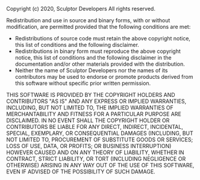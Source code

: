 

Copyright (c) 2020, Sculptor Developers All rights reserved.

Redistribution and use in source and binary forms, with or without modification,
 are permitted provided that the following conditions are met:

* Redistributions of source code must retain the above copyright notice, this list of conditions and the following disclaimer.
* Redistributions in binary form must reproduce the above copyright notice, this list of conditions and the following disclaimer in the documentation and/or other materials provided with the distribution.
* Neither the name of Sculptor Developers nor the names of its contributors may be used to endorse or promote products derived from this software without specific prior written permission.

THIS SOFTWARE IS PROVIDED BY THE COPYRIGHT HOLDERS AND CONTRIBUTORS "AS IS" AND ANY EXPRESS OR IMPLIED
 WARRANTIES, INCLUDING, BUT NOT LIMITED TO, THE IMPLIED WARRANTIES OF MERCHANTABILITY AND FITNESS FOR 
 A PARTICULAR PURPOSE ARE DISCLAIMED. IN NO EVENT SHALL THE COPYRIGHT HOLDER OR CONTRIBUTORS BE LIABLE 
 FOR ANY DIRECT, INDIRECT, INCIDENTAL, SPECIAL, EXEMPLARY, OR CONSEQUENTIAL DAMAGES (INCLUDING, BUT NOT 
 LIMITED TO, PROCUREMENT OF SUBSTITUTE GOODS OR SERVICES; LOSS OF USE, DATA, OR PROFITS; OR BUSINESS 
 INTERRUPTION) HOWEVER CAUSED AND ON ANY THEORY OF LIABILITY, WHETHER IN CONTRACT, STRICT LIABILITY, 
 OR TORT (INCLUDING NEGLIGENCE OR OTHERWISE) ARISING IN ANY WAY OUT OF THE USE OF THIS SOFTWARE, EVEN 
 IF ADVISED OF THE POSSIBILITY OF SUCH DAMAGE.
